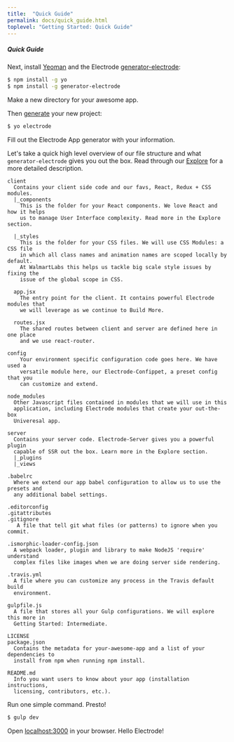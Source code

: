 ```yaml
---
title:  "Quick Guide"
permalink: docs/quick_guide.html
toplevel: "Getting Started: Quick Guide"
---
```


##### Quick Guide

Next, install [Yeoman](http://yeoman.io/) and the Electrode [generator-electrode](https://github.com/electrode-io/generator-electrode"):

```bash
$ npm install -g yo
$ npm install -g generator-electrode
```
Make a new directory for your awesome app.

Then [generate](https://github.com/electrode-io/generator-electrode) your new project:

```bash
$ yo electrode
```

Fill out the Electrode App generator with your information.

Let's take a quick high level overview of our file structure and what `generator-electrode` gives you out the box. Read through our [Explore](explore.html) for a more detailed description.

```
client
  Contains your client side code and our favs, React, Redux + CSS modules.
  |_components
    This is the folder for your React components. We love React and how it helps
    us to manage User Interface complexity. Read more in the Explore section.

  |_styles
    This is the folder for your CSS files. We will use CSS Modules: a CSS file
    in which all class names and animation names are scoped locally by default.
    At WalmartLabs this helps us tackle big scale style issues by fixing the
    issue of the global scope in CSS.

  app.jsx
    The entry point for the client. It contains powerful Electrode modules that
    we will leverage as we continue to Build More.

  routes.jsx
    The shared routes between client and server are defined here in one place
    and we use react-router.

config
    Your environment specific configuration code goes here. We have used a
    versatile module here, our Electrode-Confippet, a preset config that you
    can customize and extend.

node_modules
  Other Javascript files contained in modules that we will use in this
  application, including Electrode modules that create your out-the-box
  Univeresal app.

server
  Contains your server code. Electrode-Server gives you a powerful plugin
  capable of SSR out the box. Learn more in the Explore section.
  |_plugins
  |_views

.babelrc
  Where we extend our app babel configuration to allow us to use the presets and
  any additional babel settings.

.editorconfig
.gitattributes
.gitignore
   A file that tell git what files (or patterns) to ignore when you commit.

.ismorphic-loader-config.json
  A webpack loader, plugin and library to make NodeJS 'require' understand
  complex files like images when we are doing server side rendering.

.travis.yml
  A file where you can customize any process in the Travis default build
  environment.

gulpfile.js
  A file that stores all your Gulp configurations. We will explore this more in
  Getting Started: Intermediate.

LICENSE
package.json
  Contains the metadata for your-awesome-app and a list of your dependencies to
  install from npm when running npm install.

README.md
  Info you want users to know about your app (installation instructions,
  licensing, contributors, etc.).
```

Run one simple command. Presto!

```bash
$ gulp dev
```

Open [localhost:3000](http://localhost:3000) in your browser. Hello Electrode!
